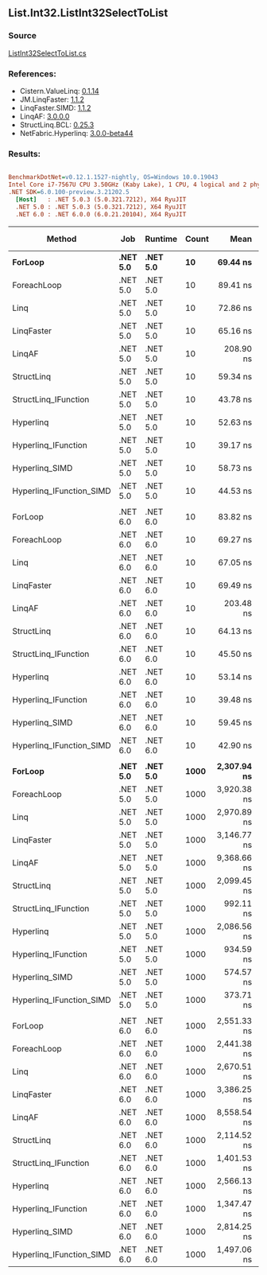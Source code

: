 ﻿## List.Int32.ListInt32SelectToList

### Source
[ListInt32SelectToList.cs](../LinqBenchmarks/List/Int32/ListInt32SelectToList.cs)

### References:
- Cistern.ValueLinq: [0.1.14](https://www.nuget.org/packages/Cistern.ValueLinq/0.1.14)
- JM.LinqFaster: [1.1.2](https://www.nuget.org/packages/JM.LinqFaster/1.1.2)
- LinqFaster.SIMD: [1.1.2](https://www.nuget.org/packages/LinqFaster.SIMD/1.0.3)
- LinqAF: [3.0.0.0](https://www.nuget.org/packages/LinqAF/3.0.0.0)
- StructLinq.BCL: [0.25.3](https://www.nuget.org/packages/StructLinq.BCL/0.25.3)
- NetFabric.Hyperlinq: [3.0.0-beta44](https://www.nuget.org/packages/NetFabric.Hyperlinq/3.0.0-beta44)

### Results:
``` ini

BenchmarkDotNet=v0.12.1.1527-nightly, OS=Windows 10.0.19043
Intel Core i7-7567U CPU 3.50GHz (Kaby Lake), 1 CPU, 4 logical and 2 physical cores
.NET SDK=6.0.100-preview.3.21202.5
  [Host]   : .NET 5.0.3 (5.0.321.7212), X64 RyuJIT
  .NET 5.0 : .NET 5.0.3 (5.0.321.7212), X64 RyuJIT
  .NET 6.0 : .NET 6.0.0 (6.0.21.20104), X64 RyuJIT


```
|                   Method |      Job |  Runtime | Count |        Mean |      Error |     StdDev |      Median | Ratio | RatioSD |  Gen 0 | Gen 1 | Gen 2 | Allocated |
|------------------------- |--------- |--------- |------ |------------:|-----------:|-----------:|------------:|------:|--------:|-------:|------:|------:|----------:|
|                  **ForLoop** | **.NET 5.0** | **.NET 5.0** |    **10** |    **69.44 ns** |   **0.553 ns** |   **0.490 ns** |    **69.36 ns** |  **1.00** |    **0.00** | **0.1032** |     **-** |     **-** |     **216 B** |
|              ForeachLoop | .NET 5.0 | .NET 5.0 |    10 |    89.41 ns |   1.852 ns |   4.219 ns |    87.26 ns |  1.26 |    0.04 | 0.1031 |     - |     - |     216 B |
|                     Linq | .NET 5.0 | .NET 5.0 |    10 |    72.86 ns |   1.545 ns |   2.451 ns |    73.87 ns |  1.03 |    0.05 | 0.0802 |     - |     - |     168 B |
|               LinqFaster | .NET 5.0 | .NET 5.0 |    10 |    65.16 ns |   0.457 ns |   0.382 ns |    65.20 ns |  0.94 |    0.01 | 0.0917 |     - |     - |     192 B |
|                   LinqAF | .NET 5.0 | .NET 5.0 |    10 |   208.90 ns |   4.159 ns |   8.112 ns |   207.35 ns |  2.98 |    0.11 | 0.1032 |     - |     - |     216 B |
|               StructLinq | .NET 5.0 | .NET 5.0 |    10 |    59.34 ns |   0.255 ns |   0.213 ns |    59.37 ns |  0.85 |    0.01 | 0.0764 |     - |     - |     160 B |
|     StructLinq_IFunction | .NET 5.0 | .NET 5.0 |    10 |    43.78 ns |   0.365 ns |   0.305 ns |    43.68 ns |  0.63 |    0.01 | 0.0650 |     - |     - |     136 B |
|                Hyperlinq | .NET 5.0 | .NET 5.0 |    10 |    52.63 ns |   0.264 ns |   0.234 ns |    52.62 ns |  0.76 |    0.01 | 0.0459 |     - |     - |      96 B |
|      Hyperlinq_IFunction | .NET 5.0 | .NET 5.0 |    10 |    39.17 ns |   0.444 ns |   0.415 ns |    39.01 ns |  0.56 |    0.01 | 0.0459 |     - |     - |      96 B |
|           Hyperlinq_SIMD | .NET 5.0 | .NET 5.0 |    10 |    58.73 ns |   0.470 ns |   0.417 ns |    58.76 ns |  0.85 |    0.01 | 0.0459 |     - |     - |      96 B |
| Hyperlinq_IFunction_SIMD | .NET 5.0 | .NET 5.0 |    10 |    44.53 ns |   0.137 ns |   0.128 ns |    44.56 ns |  0.64 |    0.00 | 0.0459 |     - |     - |      96 B |
|                          |          |          |       |             |            |            |             |       |         |        |       |       |           |
|                  ForLoop | .NET 6.0 | .NET 6.0 |    10 |    83.82 ns |   0.573 ns |   0.478 ns |    83.77 ns |  1.00 |    0.00 | 0.1032 |     - |     - |     216 B |
|              ForeachLoop | .NET 6.0 | .NET 6.0 |    10 |    69.27 ns |   0.975 ns |   0.865 ns |    69.04 ns |  0.83 |    0.01 | 0.1031 |     - |     - |     216 B |
|                     Linq | .NET 6.0 | .NET 6.0 |    10 |    67.05 ns |   0.446 ns |   0.396 ns |    67.04 ns |  0.80 |    0.01 | 0.0802 |     - |     - |     168 B |
|               LinqFaster | .NET 6.0 | .NET 6.0 |    10 |    69.49 ns |   1.451 ns |   1.887 ns |    69.82 ns |  0.82 |    0.03 | 0.0917 |     - |     - |     192 B |
|                   LinqAF | .NET 6.0 | .NET 6.0 |    10 |   203.48 ns |   1.611 ns |   1.507 ns |   202.94 ns |  2.43 |    0.02 | 0.1030 |     - |     - |     216 B |
|               StructLinq | .NET 6.0 | .NET 6.0 |    10 |    64.13 ns |   1.349 ns |   3.360 ns |    62.19 ns |  0.74 |    0.03 | 0.0764 |     - |     - |     160 B |
|     StructLinq_IFunction | .NET 6.0 | .NET 6.0 |    10 |    45.50 ns |   0.974 ns |   2.425 ns |    43.96 ns |  0.57 |    0.03 | 0.0650 |     - |     - |     136 B |
|                Hyperlinq | .NET 6.0 | .NET 6.0 |    10 |    53.14 ns |   0.284 ns |   0.266 ns |    52.98 ns |  0.63 |    0.01 | 0.0458 |     - |     - |      96 B |
|      Hyperlinq_IFunction | .NET 6.0 | .NET 6.0 |    10 |    39.48 ns |   0.143 ns |   0.111 ns |    39.49 ns |  0.47 |    0.00 | 0.0458 |     - |     - |      96 B |
|           Hyperlinq_SIMD | .NET 6.0 | .NET 6.0 |    10 |    59.45 ns |   1.260 ns |   2.174 ns |    60.54 ns |  0.68 |    0.02 | 0.0458 |     - |     - |      96 B |
| Hyperlinq_IFunction_SIMD | .NET 6.0 | .NET 6.0 |    10 |    42.90 ns |   0.254 ns |   0.225 ns |    42.83 ns |  0.51 |    0.00 | 0.0459 |     - |     - |      96 B |
|                          |          |          |       |             |            |            |             |       |         |        |       |       |           |
|                  **ForLoop** | **.NET 5.0** | **.NET 5.0** |  **1000** | **2,307.94 ns** |  **25.176 ns** |  **22.318 ns** | **2,302.56 ns** |  **1.00** |    **0.00** | **4.0207** |     **-** |     **-** |   **8,424 B** |
|              ForeachLoop | .NET 5.0 | .NET 5.0 |  1000 | 3,920.38 ns |  26.987 ns |  23.924 ns | 3,916.28 ns |  1.70 |    0.02 | 4.0207 |     - |     - |   8,424 B |
|                     Linq | .NET 5.0 | .NET 5.0 |  1000 | 2,970.89 ns |  59.105 ns | 139.318 ns | 2,876.57 ns |  1.29 |    0.06 | 1.9722 |     - |     - |   4,128 B |
|               LinqFaster | .NET 5.0 | .NET 5.0 |  1000 | 3,146.77 ns |  15.222 ns |  14.238 ns | 3,147.32 ns |  1.36 |    0.01 | 3.8757 |     - |     - |   8,112 B |
|                   LinqAF | .NET 5.0 | .NET 5.0 |  1000 | 9,368.66 ns | 185.078 ns | 319.250 ns | 9,537.31 ns |  3.89 |    0.08 | 4.0131 |     - |     - |   8,424 B |
|               StructLinq | .NET 5.0 | .NET 5.0 |  1000 | 2,099.45 ns |  12.758 ns |  11.934 ns | 2,094.57 ns |  0.91 |    0.01 | 1.9684 |     - |     - |   4,120 B |
|     StructLinq_IFunction | .NET 5.0 | .NET 5.0 |  1000 |   992.11 ns |  19.790 ns |  18.511 ns |   995.33 ns |  0.43 |    0.01 | 1.9569 |     - |     - |   4,096 B |
|                Hyperlinq | .NET 5.0 | .NET 5.0 |  1000 | 2,086.56 ns |   8.073 ns |   7.156 ns | 2,086.59 ns |  0.90 |    0.01 | 1.9341 |     - |     - |   4,056 B |
|      Hyperlinq_IFunction | .NET 5.0 | .NET 5.0 |  1000 |   934.59 ns |   6.413 ns |   5.999 ns |   934.27 ns |  0.40 |    0.01 | 1.9341 |     - |     - |   4,056 B |
|           Hyperlinq_SIMD | .NET 5.0 | .NET 5.0 |  1000 |   574.57 ns |   9.111 ns |   8.523 ns |   571.50 ns |  0.25 |    0.00 | 1.9341 |     - |     - |   4,056 B |
| Hyperlinq_IFunction_SIMD | .NET 5.0 | .NET 5.0 |  1000 |   373.71 ns |   8.644 ns |  25.486 ns |   369.58 ns |  0.16 |    0.01 | 1.9341 |     - |     - |   4,056 B |
|                          |          |          |       |             |            |            |             |       |         |        |       |       |           |
|                  ForLoop | .NET 6.0 | .NET 6.0 |  1000 | 2,551.33 ns |  26.161 ns |  21.845 ns | 2,550.74 ns |  1.00 |    0.00 | 4.0207 |     - |     - |   8,424 B |
|              ForeachLoop | .NET 6.0 | .NET 6.0 |  1000 | 2,441.38 ns |  48.748 ns | 136.693 ns | 2,367.43 ns |  0.96 |    0.06 | 4.0207 |     - |     - |   8,424 B |
|                     Linq | .NET 6.0 | .NET 6.0 |  1000 | 2,670.51 ns |  15.989 ns |  14.174 ns | 2,670.06 ns |  1.05 |    0.01 | 1.9722 |     - |     - |   4,128 B |
|               LinqFaster | .NET 6.0 | .NET 6.0 |  1000 | 3,386.25 ns |  26.451 ns |  24.742 ns | 3,385.96 ns |  1.33 |    0.01 | 3.8757 |     - |     - |   8,112 B |
|                   LinqAF | .NET 6.0 | .NET 6.0 |  1000 | 8,558.54 ns |  40.058 ns |  33.450 ns | 8,556.11 ns |  3.35 |    0.03 | 4.0131 |     - |     - |   8,424 B |
|               StructLinq | .NET 6.0 | .NET 6.0 |  1000 | 2,114.52 ns |  12.092 ns |  10.719 ns | 2,114.14 ns |  0.83 |    0.01 | 1.9684 |     - |     - |   4,120 B |
|     StructLinq_IFunction | .NET 6.0 | .NET 6.0 |  1000 | 1,401.53 ns |  92.264 ns | 272.044 ns | 1,301.57 ns |  0.48 |    0.04 | 1.9569 |     - |     - |   4,096 B |
|                Hyperlinq | .NET 6.0 | .NET 6.0 |  1000 | 2,566.13 ns |  50.525 ns |  94.899 ns | 2,585.82 ns |  1.01 |    0.04 | 1.9341 |     - |     - |   4,056 B |
|      Hyperlinq_IFunction | .NET 6.0 | .NET 6.0 |  1000 | 1,347.47 ns |  41.482 ns | 122.310 ns | 1,398.27 ns |  0.57 |    0.03 | 1.9341 |     - |     - |   4,056 B |
|           Hyperlinq_SIMD | .NET 6.0 | .NET 6.0 |  1000 | 2,814.25 ns |  42.824 ns |  40.058 ns | 2,810.67 ns |  1.10 |    0.02 | 1.9341 |     - |     - |   4,056 B |
| Hyperlinq_IFunction_SIMD | .NET 6.0 | .NET 6.0 |  1000 | 1,497.06 ns |  32.703 ns |  92.240 ns | 1,460.24 ns |  0.66 |    0.01 | 1.9341 |     - |     - |   4,056 B |

